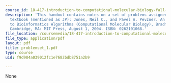 ```yaml
---
course_id: 18-417-introduction-to-computational-molecular-biology-fall-2004
description: 'This handout contains notes on a set of problems assigned from the course
  textbook (mentioned as JP): Jones, Neil C., and Pavel A. Pevzner. An Introduction
  to Bioinformatics Algorithms (Computational Molecular Biology), Bradford Books.
  Cambridge, MA: MIT Press, August 1, 2004. ISBN: 0262101068.'
file_location: /coursemedia/18-417-introduction-to-computational-molecular-biology-fall-2004/f9d984a039012fc1e7682bdb8751a2b9_problemset_1.pdf
file_type: application/pdf
layout: pdf
title: problemset_1.pdf
type: course
uid: f9d984a039012fc1e7682bdb8751a2b9

---
```

None